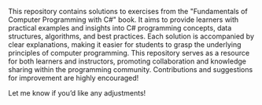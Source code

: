 This repository contains solutions to exercises from the "Fundamentals of Computer Programming with C#" book. It aims to provide learners with practical examples and insights into C# programming concepts, data structures, algorithms, and best practices. Each solution is accompanied by clear explanations, making it easier for students to grasp the underlying principles of computer programming. This repository serves as a resource for both learners and instructors, promoting collaboration and knowledge sharing within the programming community. Contributions and suggestions for improvement are highly encouraged!

Let me know if you’d like any adjustments!
